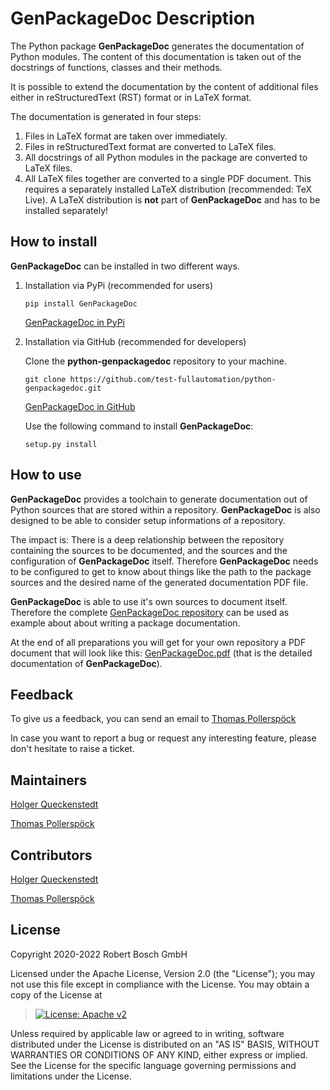 # GenPackageDoc Description

The Python package **GenPackageDoc** generates the documentation of
Python modules. The content of this documentation is taken out of the
docstrings of functions, classes and their methods.

It is possible to extend the documentation by the content of additional
files either in reStructuredText (RST) format or in LaTeX format.

The documentation is generated in four steps:

1.  Files in LaTeX format are taken over immediately.
2.  Files in reStructuredText format are converted to LaTeX files.
3.  All docstrings of all Python modules in the package are converted to
    LaTeX files.
4.  All LaTeX files together are converted to a single PDF document.
    This requires a separately installed LaTeX distribution
    (recommended: TeX Live). A LaTeX distribution is **not** part of
    **GenPackageDoc** and has to be installed separately!

## How to install

**GenPackageDoc** can be installed in two different ways.

1.  Installation via PyPi (recommended for users)

    ``` 
    pip install GenPackageDoc
    ```

    [GenPackageDoc in PyPi](https://pypi.org/project/GenPackageDoc/)

2.  Installation via GitHub (recommended for developers)

    Clone the **python-genpackagedoc** repository to your machine.

    ``` 
    git clone https://github.com/test-fullautomation/python-genpackagedoc.git
    ```

    [GenPackageDoc in
    GitHub](https://github.com/test-fullautomation/python-genpackagedoc)

    Use the following command to install **GenPackageDoc**:

    ``` 
    setup.py install
    ```

## How to use

**GenPackageDoc** provides a toolchain to generate documentation out of
Python sources that are stored within a repository. **GenPackageDoc** is
also designed to be able to consider setup informations of a repository.

The impact is: There is a deep relationship between the repository
containing the sources to be documented, and the sources and the
configuration of **GenPackageDoc** itself. Therefore **GenPackageDoc**
needs to be configured to get to know about things like the path to the
package sources and the desired name of the generated documentation PDF
file.

**GenPackageDoc** is able to use it\'s own sources to document itself.
Therefore the complete [GenPackageDoc
repository](https://github.com/test-fullautomation/python-genpackagedoc)
can be used as example about about writing a package documentation.

At the end of all preparations you will get for your own repository a
PDF document that will look like this:
[GenPackageDoc.pdf](https://github.com/test-fullautomation/python-genpackagedoc/blob/develop/GenPackageDoc/GenPackageDoc.pdf)
(that is the detailed documentation of **GenPackageDoc**).

## Feedback

To give us a feedback, you can send an email to [Thomas
Pollerspöck](mailto:Thomas.Pollerspoeck@de.bosch.com)

In case you want to report a bug or request any interesting feature,
please don\'t hesitate to raise a ticket.

## Maintainers

[Holger Queckenstedt](mailto:Holger.Queckenstedt@de.bosch.com)

[Thomas Pollerspöck](mailto:Thomas.Pollerspoeck@de.bosch.com)

## Contributors

[Holger Queckenstedt](mailto:Holger.Queckenstedt@de.bosch.com)

[Thomas Pollerspöck](mailto:Thomas.Pollerspoeck@de.bosch.com)

## License

Copyright 2020-2022 Robert Bosch GmbH

Licensed under the Apache License, Version 2.0 (the \"License\"); you
may not use this file except in compliance with the License. You may
obtain a copy of the License at

> [![License: Apache
> v2](https://img.shields.io/pypi/l/robotframework.svg)](http://www.apache.org/licenses/LICENSE-2.0.html)

Unless required by applicable law or agreed to in writing, software
distributed under the License is distributed on an \"AS IS\" BASIS,
WITHOUT WARRANTIES OR CONDITIONS OF ANY KIND, either express or implied.
See the License for the specific language governing permissions and
limitations under the License.
